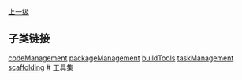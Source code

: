 [上一级](../)

## 子类链接
[codeManagement](/frontend/layerOffline/tools/codeManagement) [packageManagement](/frontend/layerOffline/tools/packageManagement) [buildTools](/frontend/layerOffline/tools/buildTools) [taskManagement](/frontend/layerOffline/tools/taskManagement) [scaffolding](/frontend/layerOffline/tools/scaffolding) # 工具集
